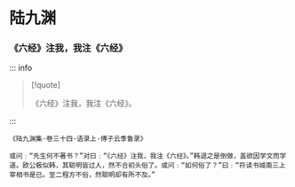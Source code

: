 # 陆九渊

### 《六经》注我，我注《六经》

::: info

> [!quote]
>
> 《六经》注我，我注《六经》。

:::

```
《陆九渊集·卷三十四·语录上·傅子云季鲁录》

或问﹕“先生何不著书？”对曰﹕“《六经》注我，我注《六经》。”韩退之是倒做，盖欲因学文而学道。欧公极似韩，其聪明皆过人，然不合初头俗了。或问﹕“如何俗了？”曰﹕“符读书城南三上宰相书是已。至二程方不俗，然聪明却有所不及。”
```
